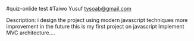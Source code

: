 #quiz-onlide test
#Taiwo Yusuf tysoab@gmail.com

Description: i design the project using modern javascript techniques
more improvement in the future
this is my first project on javascript
Implement MVC architecture....
